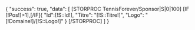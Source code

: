 {
    "success": true,
    "data": [
        [STORPROC TennisForever/Sponsor|S|0|100]
            [IF [!Pos!]>1],[/IF]{
            "Id":[!S::Id!],
            "Titre": "[!S::Titre!]",
            "Logo": "[!Domaine!]/[!S::Logo!]"
            }
        [/STORPROC]
    ]
}